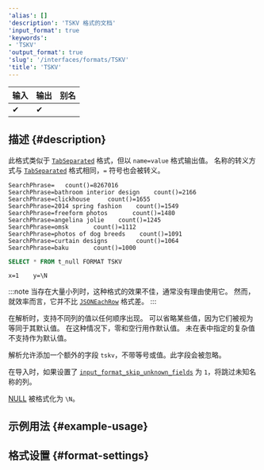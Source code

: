 ```yaml
---
'alias': []
'description': 'TSKV 格式的文档'
'input_format': true
'keywords':
- 'TSKV'
'output_format': true
'slug': '/interfaces/formats/TSKV'
'title': 'TSKV'
---
```


| 输入 | 输出 | 别名 |
|------|------|------|
| ✔    | ✔    |      |

## 描述 {#description}

此格式类似于 [`TabSeparated`](./TabSeparated.md) 格式，但以 `name=value` 格式输出值。 
名称的转义方式与 [`TabSeparated`](./TabSeparated.md) 格式相同，`=` 符号也会被转义。

```text
SearchPhrase=   count()=8267016
SearchPhrase=bathroom interior design    count()=2166
SearchPhrase=clickhouse     count()=1655
SearchPhrase=2014 spring fashion    count()=1549
SearchPhrase=freeform photos       count()=1480
SearchPhrase=angelina jolie    count()=1245
SearchPhrase=omsk       count()=1112
SearchPhrase=photos of dog breeds    count()=1091
SearchPhrase=curtain designs        count()=1064
SearchPhrase=baku       count()=1000
```


```sql title="Query"
SELECT * FROM t_null FORMAT TSKV
```

```text title="Response"
x=1    y=\N
```

:::note
当存在大量小列时，这种格式的效果不佳，通常没有理由使用它。 
然而，就效率而言，它并不比 [`JSONEachRow`](../JSON/JSONEachRow.md) 格式差。
:::

在解析时，支持不同列的值以任何顺序出现。 
可以省略某些值，因为它们被视为等同于其默认值。
在这种情况下，零和空行用作默认值。 
未在表中指定的复杂值不支持作为默认值。

解析允许添加一个额外的字段 `tskv`，不带等号或值。此字段会被忽略。

在导入时，如果设置了 [`input_format_skip_unknown_fields`](/operations/settings/settings-formats.md/#input_format_skip_unknown_fields) 为 `1`，将跳过未知名称的列。

[NULL](/sql-reference/syntax.md) 被格式化为 `\N`。

## 示例用法 {#example-usage}

## 格式设置 {#format-settings}
